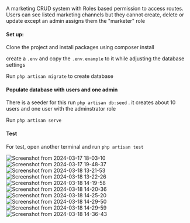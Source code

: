 A marketing CRUD system with Roles based permission to access routes. 
Users can see listed marketing channels but they cannot create, delete or update except an admin assigns them the "marketer" role

#### Set up:

Clone the project and install packages using composer install 

create a `.env` and copy the `.env.example` to it while adjusting the database settings

Run `php artisan migrate` to create database

#### Populate database with users and one admin
There is a seeder for this
run `php artisan db:seed`  . it creates about 10 users and one user with the adminstrator role 

Run `php artisan serve`

#### Test
For test, open another terminal and run `php artisan test`


![Screenshot from 2024-03-17 18-03-10](https://github.com/jovialcore/Apex/assets/32295501/de4caf95-8b8c-455f-a143-8c258efea0a2)
![Screenshot from 2024-03-17 19-48-37](https://github.com/jovialcore/Apex/assets/32295501/ad10bee2-dbdf-4f13-b4f5-ffe1496fff57)
![Screenshot from 2024-03-18 13-21-53](https://github.com/jovialcore/Apex/assets/32295501/a28e8800-d36c-4e59-90c6-063a1ede4c2b)
![Screenshot from 2024-03-18 13-22-26](https://github.com/jovialcore/Apex/assets/32295501/054af7f5-eb51-48fe-8460-255f6dc1e531)
![Screenshot from 2024-03-18 14-19-58](https://github.com/jovialcore/Apex/assets/32295501/80f060ab-3844-42d4-8beb-53cb67d468cb)
![Screenshot from 2024-03-18 14-20-36](https://github.com/jovialcore/Apex/assets/32295501/541f5ad9-60ab-4b80-bb90-dac6481f8946)
![Screenshot from 2024-03-18 14-25-20](https://github.com/jovialcore/Apex/assets/32295501/44933877-948f-4863-82bc-5d8d1420b5fa)
![Screenshot from 2024-03-18 14-29-50](https://github.com/jovialcore/Apex/assets/32295501/286dd214-623d-4b68-8bc3-cd570c176c5d)
![Screenshot from 2024-03-18 14-29-59](https://github.com/jovialcore/Apex/assets/32295501/f34f691b-c783-4c94-b49c-ee92dbe6b388)
![Screenshot from 2024-03-18 14-36-43](https://github.com/jovialcore/Apex/assets/32295501/36ee3ad9-7a76-400a-af04-d7a1771ac0de)
